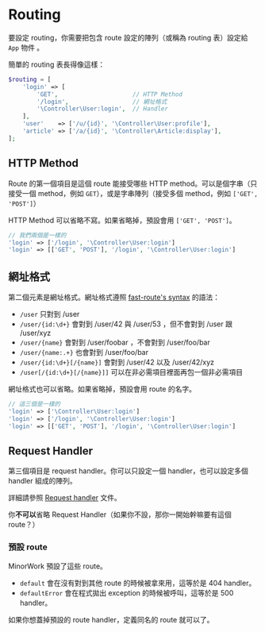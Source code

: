 # Routing

要設定 routing，你需要把包含 route 設定的陣列（或稱為 routing 表）設定給 `App` 物件 。

簡單的 routing 表長得像這樣：

```php
$routing = [
    'login' => [
        'GET',                     // HTTP Method
        '/login',                  // 網址格式
        '\Controller\User:login',  // Handler
    ],
    'user'    => ['/u/{id}', '\Controller\User:profile'],
    'article' => ['/a/{id}', '\Controller\Article:display'],
];
```

## HTTP Method 

Route 的第一個項目是這個 route 能接受哪些 HTTP method。可以是個字串（只接受一個 method，例如 `GET`），或是字串陣列（接受多個 method，例如 `['GET', 'POST']`）

HTTP Method 可以省略不寫。如果省略掉，預設會用 `['GET', 'POST']`。

```php
// 我們兩個是一樣的
'login' => ['/login', '\Controller\User:login']
'login' => [['GET', 'POST'], '/login', '\Controller\User:login']
```

## 網址格式

第二個元素是網址格式。網址格式遵照  [fast-route's syntax](https://github.com/nikic/FastRoute#defining-routes) 的語法：

- `/user` 只對到 /user
- `/user/{id:\d+}` 會對到 /user/42 與 /user/53 ，但不會對到 /user 跟 /user/xyz
- `/user/{name}` 會對到 /user/foobar ，不會對到 /user/foo/bar
- `/user/{name:.+}` 也會對到 /user/foo/bar
- `/user/{id:\d+}[/{name}]` 會對到 /user/42 以及 /user/42/xyz
- `/user[/{id:\d+}[/{name}]]` 可以在非必需項目裡面再包一個非必需項目

網址格式也可以省略。如果省略掉，預設會用 route 的名字。

```php
// 這三個是一樣的
'login' => ['\Controller\User:login']
'login' => ['/login', '\Controller\User:login']
'login' => [['GET', 'POST'], '/login', '\Controller\User:login']
```

## Request Handler

第三個項目是 request handler。你可以只設定一個 handler，也可以設定多個 handler 組成的陣列。

詳細請參照 [Request handler](request_handler.md) 文件。

你**不可以**省略 Request Handler（如果你不設，那你一開始幹嘛要有這個 route？）

### 預設 route

MinorWork 預設了這些 route。

- `default` 會在沒有對到其他 route 的時候被拿來用，這等於是 404 handler。
- `defaultError` 會在程式拋出 exception 的時候被呼叫，這等於是 500 handler。

如果你想蓋掉預設的 route handler，定義同名的 route 就可以了。

